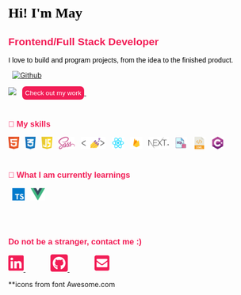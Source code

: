 
<font style="color:black;font-family: 'Pacifico', cursive;">
<h1>Hi! I'm May 👋</h1>
</font>

<font style="color:#F21D56;font-family: 'Rubik', sans-serif;">
<h2>Frontend/Full Stack Developer </h2>
</font>

<font style="color:black;font-family: 'Rubik', sans-serif;">
<p> I love to build and program projects, from the idea to the finished product.
</p>
</font>
<span>

&nbsp;
[![Github](https://github.githubassets.com/images/modules/logos_page/GitHub-Mark.png)](https://github.com/)

[<img src="https://github.githubassets.com/images/modules/logos_page/GitHub-Mark.png" width="30"/>](https://github.com/)
&nbsp;
<a href="https://may-portfolio.netlify.app/" target="_blank">
<button name='button' style="background-color:#F21D56;border:none;color:white;padding:6px;border-radius:8px;">Check out my work
</button>
</a>
&nbsp;
</span>
</br>
</br>

<font style="color:#F21D56;font-family: 'Rubik', sans-serif;">
<h3>💞️ My skills</h3>
</font>

<img src="./icons/html.svg" alt="JavaScript logo" title="JavaScript" height="25" />
&nbsp;
<img src="./icons/css.svg" alt="CSS3 logo" title="CSS3" height="25" />
&nbsp;
<img src="./icons/javascript.svg" alt="JavaScript logo" title="JavaScript" height="25" />
&nbsp;
<img src="./icons/sass.svg" alt="Sass logo" title="Sass" height="25" />
&nbsp;
<img src="./icons/styled-components.jpg" alt="styled-components logo" title="styled-components" height="25" />
&nbsp;
<img src="./icons/react.png" alt="React logo" title="React" height="25" />
&nbsp;
<img src="./icons/firebase.png" alt="Firebase logo" title="Firebase" height="25" />
&nbsp;
<img src="./icons/nextjs.svg" alt="nextjs logo" title="nextjs" height="25" />
&nbsp;
<img src="./icons/sql.png" alt="sql logo" title="sql" height="25" />
&nbsp;
<img src="./icons/xml.png" alt="xml logo" title="xml" height="25" />
&nbsp;
<img src="./icons/c-sharp.png" alt="c# logo" title="c#" height="25" />
&nbsp;

</br>
</br>

<font style="color:#F21D56;font-family: 'Rubik', sans-serif;">
<h3>💞️ What I am currently learnings</h3>
</font>

&nbsp;
<img src="./icons/typescript.svg" alt="TypeScript logo" title="TypeScript" height="25" />
&nbsp;
<img src="./icons/vue.svg" alt="vue logo" title="vue" height="25" />

</br>
</br>

<font style="color:#F21D56;font-family: 'Rubik', sans-serif;">
<h3>Do not be a stranger, contact me :)</h3>
</font>
<a href="https://www.linkedin.com/in/may-elazar" target="_blank" style="margin-right:50px">
<img src="./icons/linkedin.svg" alt="LinkedIn logo" title="LinkedIn"  height="35"/>
</a>
<a href="https://github.com/MayElazar" target="_blank" style="margin-right:50px">
<img src="./icons/gitub.svg" alt="github logo" title="Github" height="35"/>
</a>
<a    href="https://mail.google.com/mail/?view=cm&fs=1&to=mayelazar741@gmail.com" target="_blank" style="margin-right:50px">
<img src="./icons/mail.svg" alt="mail logo" title="Mail"  height="35"/>
</a>

\*\*icons from font Awesome.com

<style>
@import url('https://fonts.googleapis.com/css2?family=Pacifico&family=Rubik:ital,wght@0,300;0,500;1,400&family=Style+Script&display=swap');
  .btn{
  background-color:#F21D56;border:none;color:white;padding:6px;border-radius:8px;
  }
</style>
